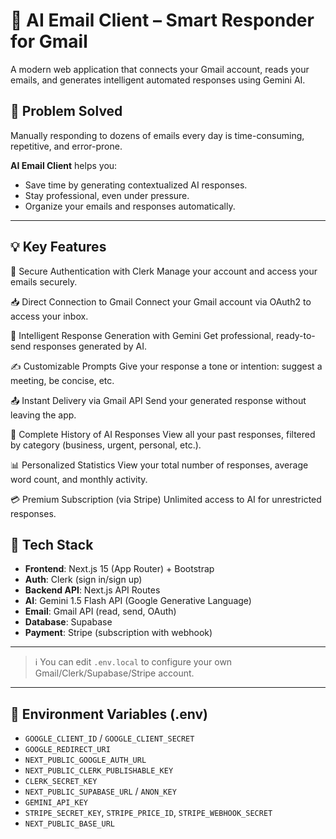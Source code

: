 
# 📧 AI Email Client – ​​Smart Responder for Gmail

A modern web application that connects your Gmail account, reads your emails, and generates intelligent automated responses using Gemini AI.

## 🚀 Problem Solved

Manually responding to dozens of emails every day is time-consuming, repetitive, and error-prone.

**AI Email Client** helps you:
- Save time by generating contextualized AI responses.
- Stay professional, even under pressure.
- Organize your emails and responses automatically.

---

## 💡 Key Features
🔐 Secure Authentication with Clerk
Manage your account and access your emails securely.

📥 Direct Connection to Gmail
Connect your Gmail account via OAuth2 to access your inbox.

🤖 Intelligent Response Generation with Gemini
Get professional, ready-to-send responses generated by AI.

✍️ Customizable Prompts
Give your response a tone or intention: suggest a meeting, be concise, etc.

📤 Instant Delivery via Gmail API
Send your generated response without leaving the app.

🧠 Complete History of AI Responses
View all your past responses, filtered by category (business, urgent, personal, etc.).

📊 Personalized Statistics
View your total number of responses, average word count, and monthly activity.

💳 Premium Subscription (via Stripe)
Unlimited access to AI for unrestricted responses.

## 🧰 Tech Stack

- **Frontend**: Next.js 15 (App Router) + Bootstrap
- **Auth**: Clerk (sign in/sign up)
- **Backend API**: Next.js API Routes
- **AI**: Gemini 1.5 Flash API (Google Generative Language)
- **Email**: Gmail API (read, send, OAuth)
- **Database**: Supabase
- **Payment**: Stripe (subscription with webhook)
---

> ℹ️ You can edit `.env.local` to configure your own Gmail/Clerk/Supabase/Stripe account.

---

## 🔑 Environment Variables (.env)

- `GOOGLE_CLIENT_ID` / `GOOGLE_CLIENT_SECRET`
- `GOOGLE_REDIRECT_URI`
- `NEXT_PUBLIC_GOOGLE_AUTH_URL`
- `NEXT_PUBLIC_CLERK_PUBLISHABLE_KEY`
- `CLERK_SECRET_KEY`
- `NEXT_PUBLIC_SUPABASE_URL` / `ANON_KEY`
- `GEMINI_API_KEY`
- `STRIPE_SECRET_KEY`, `STRIPE_PRICE_ID`, `STRIPE_WEBHOOK_SECRET`
- `NEXT_PUBLIC_BASE_URL`







